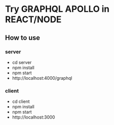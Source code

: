# Try GRAPHQL APOLLO in REACT/NODE

## How to use

### server

- cd server
- npm install
- npm start
- http://localhost:4000/graphql

### client

- cd client
- npm install
- npm start
- http://localhost:3000
